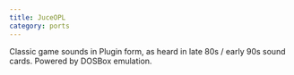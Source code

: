 ```yaml
---
title: JuceOPL
category: ports
---
```

Classic game sounds in Plugin form, as heard in late 80s / early 90s sound cards.
Powered by DOSBox emulation.
